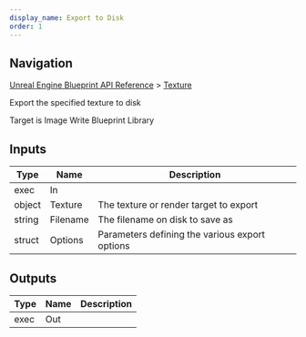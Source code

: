 ```yaml
---
display_name: Export to Disk
order: 1
---
```

## Navigation

[Unreal Engine Blueprint API Reference](https://dev.epicgames.com/documentation/en-us/unreal-engine/BlueprintAPI) > [Texture](https://dev.epicgames.com/documentation/en-us/unreal-engine/BlueprintAPI/Texture)

Export the specified texture to disk

Target is Image Write Blueprint Library

## Inputs

| Type | Name | Description |
| --- | --- | --- |
| exec | In |  |
| object | Texture | The texture or render target to export |
| string | Filename | The filename on disk to save as |
| struct | Options | Parameters defining the various export options |

## Outputs

| Type | Name | Description |
| --- | --- | --- |
| exec | Out |  |
